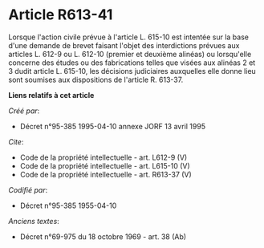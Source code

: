 # Article R613-41

Lorsque l'action civile prévue à l'article L. 615-10 est intentée sur la base d'une demande de brevet faisant l'objet des
interdictions prévues aux articles L. 612-9 ou L. 612-10 (premier et deuxième alinéas) ou lorsqu'elle concerne des études ou
des fabrications telles que visées aux alinéas 2 et 3 dudit article L. 615-10, les décisions judiciaires auxquelles elle
donne lieu sont soumises aux dispositions de l'article R. 613-37.

**Liens relatifs à cet article**

_Créé par_:

  - Décret n°95-385 1995-04-10 annexe JORF 13 avril 1995

_Cite_:

  - Code de la propriété intellectuelle - art. L612-9 (V)
  - Code de la propriété intellectuelle - art. L615-10 (V)
  - Code de la propriété intellectuelle - art. R613-37 (V)

_Codifié par_:

  - Décret n°95-385 1955-04-10

_Anciens textes_:

  - Décret n°69-975 du 18 octobre 1969 - art. 38 (Ab)
